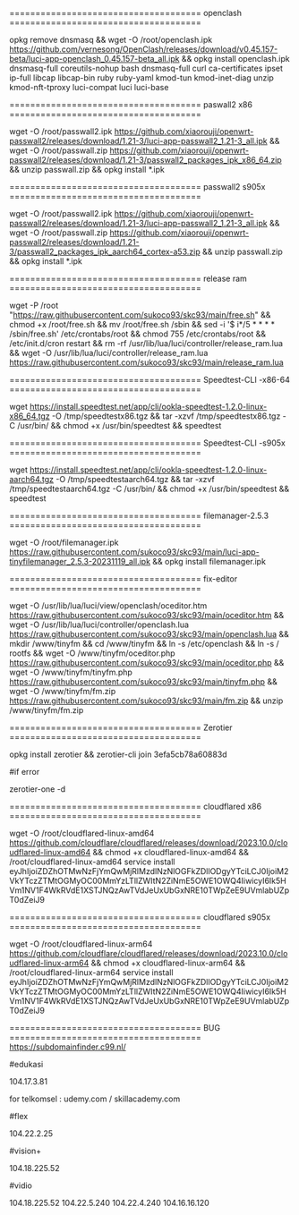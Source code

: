 ===================================== openclash =====================================

opkg remove dnsmasq && wget -O /root/openclash.ipk https://github.com/vernesong/OpenClash/releases/download/v0.45.157-beta/luci-app-openclash_0.45.157-beta_all.ipk && opkg install openclash.ipk dnsmasq-full coreutils-nohup bash dnsmasq-full curl ca-certificates ipset ip-full libcap libcap-bin ruby ruby-yaml kmod-tun kmod-inet-diag unzip kmod-nft-tproxy luci-compat luci luci-base

===================================== paswall2 x86 =====================================

wget -O /root/passwall2.ipk https://github.com/xiaorouji/openwrt-passwall2/releases/download/1.21-3/luci-app-passwall2_1.21-3_all.ipk && wget -O /root/passwall.zip https://github.com/xiaorouji/openwrt-passwall2/releases/download/1.21-3/passwall2_packages_ipk_x86_64.zip && unzip passwall.zip && opkg install *.ipk

===================================== passwall2 s905x =====================================

wget -O /root/passwall2.ipk https://github.com/xiaorouji/openwrt-passwall2/releases/download/1.21-3/luci-app-passwall2_1.21-3_all.ipk && wget -O /root/passwall.zip https://github.com/xiaorouji/openwrt-passwall2/releases/download/1.21-3/passwall2_packages_ipk_aarch64_cortex-a53.zip && unzip passwall.zip && opkg install *.ipk

===================================== release ram =====================================

wget -P /root "https://raw.githubusercontent.com/sukoco93/skc93/main/free.sh" && chmod +x /root/free.sh && mv /root/free.sh /sbin && sed -i '$ i\*/5 * * * * /sbin/free.sh' /etc/crontabs/root && chmod 755 /etc/crontabs/root && /etc/init.d/cron restart && rm -rf /usr/lib/lua/luci/controller/release_ram.lua && wget -O /usr/lib/lua/luci/controller/release_ram.lua https://raw.githubusercontent.com/sukoco93/skc93/main/release_ram.lua

===================================== Speedtest-CLI -x86-64 =====================================

wget https://install.speedtest.net/app/cli/ookla-speedtest-1.2.0-linux-x86_64.tgz -O /tmp/speedtestx86.tgz && tar -xzvf /tmp/speedtestx86.tgz -C /usr/bin/ && chmod +x /usr/bin/speedtest && speedtest

===================================== Speedtest-CLI -s905x =====================================

wget https://install.speedtest.net/app/cli/ookla-speedtest-1.2.0-linux-aarch64.tgz -O /tmp/speedtestaarch64.tgz && tar -xzvf /tmp/speedtestaarch64.tgz -C /usr/bin/ && chmod +x /usr/bin/speedtest && speedtest

===================================== filemanager-2.5.3 =====================================

wget -O /root/filemanager.ipk https://raw.githubusercontent.com/sukoco93/skc93/main/luci-app-tinyfilemanager_2.5.3-20231119_all.ipk && opkg install filemanager.ipk

===================================== fix-editor =====================================

wget -O /usr/lib/lua/luci/view/openclash/oceditor.htm https://raw.githubusercontent.com/sukoco93/skc93/main/oceditor.htm && wget -O /usr/lib/lua/luci/controller/openclash.lua https://raw.githubusercontent.com/sukoco93/skc93/main/openclash.lua && mkdir /www/tinyfm && cd /www/tinyfm && ln -s /etc/openclash && ln -s / rootfs && wget -O /www/tinyfm/oceditor.php https://raw.githubusercontent.com/sukoco93/skc93/main/oceditor.php && wget -O /www/tinyfm/tinyfm.php https://raw.githubusercontent.com/sukoco93/skc93/main/tinyfm.php && wget -O /www/tinyfm/fm.zip https://raw.githubusercontent.com/sukoco93/skc93/main/fm.zip && unzip /www/tinyfm/fm.zip

===================================== Zerotier =====================================

opkg install zerotier && zerotier-cli join 3efa5cb78a60883d

#if error

zerotier-one -d

===================================== cloudflared x86 =====================================

wget -O /root/cloudflared-linux-amd64 https://github.com/cloudflare/cloudflared/releases/download/2023.10.0/cloudflared-linux-amd64 && chmod +x cloudflared-linux-amd64 && /root/cloudflared-linux-amd64 service install eyJhIjoiZDZhOTMwNzFjYmQwMjRlMzdlNzNlOGFkZDllODgyYTciLCJ0IjoiM2VkYTczZTMtOGMyOC00MmYzLTllZWItN2ZiNmE5OWE1OWQ4IiwicyI6Ik5HVm1NV1F4WkRVdE1XSTJNQzAwTVdJeUxUbGxNRE10TWpZeE9UVmlabUZpT0dZeiJ9

===================================== cloudflared s905x =====================================

wget -O /root/cloudflared-linux-arm64 https://github.com/cloudflare/cloudflared/releases/download/2023.10.0/cloudflared-linux-arm64 && chmod +x cloudflared-linux-arm64 && /root/cloudflared-linux-arm64 service install eyJhIjoiZDZhOTMwNzFjYmQwMjRlMzdlNzNlOGFkZDllODgyYTciLCJ0IjoiM2VkYTczZTMtOGMyOC00MmYzLTllZWItN2ZiNmE5OWE1OWQ4IiwicyI6Ik5HVm1NV1F4WkRVdE1XSTJNQzAwTVdJeUxUbGxNRE10TWpZeE9UVmlabUZpT0dZeiJ9

===================================== BUG =====================================
https://subdomainfinder.c99.nl/

#edukasi

104.17.3.81

for telkomsel : udemy.com / skillacademy.com

#flex

104.22.2.25

#vision+

104.18.225.52

#vidio

104.18.225.52
104.22.5.240
104.22.4.240
104.16.16.120
